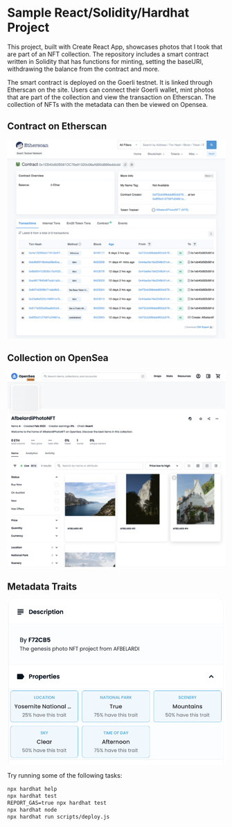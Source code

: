 # Sample React/Solidity/Hardhat Project

This project, built with Create React App, showcases photos that I took that are part of an NFT collection. The repository includes a smart contract written in Solidity that has functions for minting, setting the baseURI, withdrawing the balance from the contract and more. 

The smart contract is deployed on the Goerli testnet. It is linked through Etherscan on the site. Users can connect their Goerli wallet, mint photos that are part of the collection and view the transaction on Etherscan. The collection of NFTs with the metadata can then be viewed on Opensea.

## Contract on Etherscan
![Etherscan Contract](./src/images/etherscan.png)

## Collection on OpenSea
![OpenSea Collection](./src/images/opensea.png)

## Metadata Traits
![Metadata Traits](./src/images/metadata.png)

Try running some of the following tasks:

```shell
npx hardhat help
npx hardhat test
REPORT_GAS=true npx hardhat test
npx hardhat node
npx hardhat run scripts/deploy.js
```
